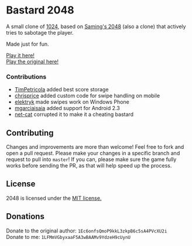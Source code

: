 # Bastard 2048
A small clone of [1024](https://play.google.com/store/apps/details?id=com.veewo.a1024), based on [Saming's 2048](http://saming.fr/p/2048/) (also a clone) that actively tries to sabotage the player.

Made just for fun.

[Play it here!](http://net-cat.github.io/2048/)  
[Play the original here!](http://gabrielecirulli.github.io/2048/)

### Contributions

 - [TimPetricola](https://github.com/TimPetricola) added best score storage
 - [chrisprice](https://github.com/chrisprice) added custom code for swipe handling on mobile
 - [elektryk](https://github.com/elektryk) made swipes work on Windows Phone
 - [mgarciaisaia](https://github.com/mgarciaisaia) added support for Android 2.3
 - [net-cat](https://github.com/net-cat) corrupted it to make it a cheating bastard


## Contributing
Changes and improvements are more than welcome! Feel free to fork and open a pull request. Please make your changes in a specific branch and request to pull into `master`! If you can, please make sure the game fully works before sending the PR, as that will help speed up the process.

## License
2048 is licensed under the [MIT license.](https://github.com/gabrielecirulli/2048/blob/master/LICENSE.txt)

## Donations
Donate to the original author: `1Ec6onfsQmoP9kkL3zkpB6c5sA4PVcXU2i`  
Donate to me: `1LFMmVGbyxaaF5A3wBAAMv9YdzeH9cUynU`
